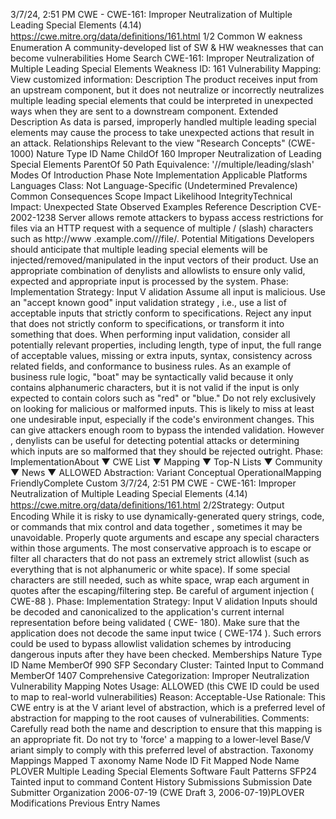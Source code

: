 3/7/24, 2:51 PM CWE - CWE-161: Improper Neutralization of Multiple Leading Special Elements (4.14)
https://cwe.mitre.org/data/deﬁnitions/161.html 1/2
Common W eakness Enumeration
A community-developed list of SW & HW weaknesses that can become
vulnerabilities
Home Search
CWE-161: Improper Neutralization of Multiple Leading Special Elements
Weakness ID: 161
Vulnerability Mapping: 
View customized information:
 Description
The product receives input from an upstream component, but it does not neutralize or incorrectly neutralizes multiple leading special
elements that could be interpreted in unexpected ways when they are sent to a downstream component.
 Extended Description
As data is parsed, improperly handled multiple leading special elements may cause the process to take unexpected actions that result
in an attack.
 Relationships
 Relevant to the view "Research Concepts" (CWE-1000)
Nature Type ID Name
ChildOf 160 Improper Neutralization of Leading Special Elements
ParentOf 50 Path Equivalence: '//multiple/leading/slash'
 Modes Of Introduction
Phase Note
Implementation
 Applicable Platforms
Languages
Class: Not Language-Specific (Undetermined Prevalence)
 Common Consequences
Scope Impact Likelihood
IntegrityTechnical Impact: Unexpected State
 Observed Examples
Reference Description
CVE-2002-1238 Server allows remote attackers to bypass access restrictions for files via an HTTP request with a
sequence of multiple / (slash) characters such as http://www .example.com///file/.
 Potential Mitigations
Developers should anticipate that multiple leading special elements will be injected/removed/manipulated in the input vectors of
their product. Use an appropriate combination of denylists and allowlists to ensure only valid, expected and appropriate input is
processed by the system.
Phase: Implementation
Strategy: Input V alidation
Assume all input is malicious. Use an "accept known good" input validation strategy , i.e., use a list of acceptable inputs that
strictly conform to specifications. Reject any input that does not strictly conform to specifications, or transform it into something
that does.
When performing input validation, consider all potentially relevant properties, including length, type of input, the full range of
acceptable values, missing or extra inputs, syntax, consistency across related fields, and conformance to business rules. As an
example of business rule logic, "boat" may be syntactically valid because it only contains alphanumeric characters, but it is not
valid if the input is only expected to contain colors such as "red" or "blue."
Do not rely exclusively on looking for malicious or malformed inputs. This is likely to miss at least one undesirable input,
especially if the code's environment changes. This can give attackers enough room to bypass the intended validation. However ,
denylists can be useful for detecting potential attacks or determining which inputs are so malformed that they should be rejected
outright.
Phase: ImplementationAbout ▼ CWE List ▼ Mapping ▼ Top-N Lists ▼ Community ▼ News ▼
ALLOWED
Abstraction: Variant
Conceptual OperationalMapping
FriendlyComplete Custom
3/7/24, 2:51 PM CWE - CWE-161: Improper Neutralization of Multiple Leading Special Elements (4.14)
https://cwe.mitre.org/data/deﬁnitions/161.html 2/2Strategy: Output Encoding
While it is risky to use dynamically-generated query strings, code, or commands that mix control and data together , sometimes it
may be unavoidable. Properly quote arguments and escape any special characters within those arguments. The most
conservative approach is to escape or filter all characters that do not pass an extremely strict allowlist (such as everything that is
not alphanumeric or white space). If some special characters are still needed, such as white space, wrap each argument in
quotes after the escaping/filtering step. Be careful of argument injection ( CWE-88 ).
Phase: Implementation
Strategy: Input V alidation
Inputs should be decoded and canonicalized to the application's current internal representation before being validated ( CWE-
180). Make sure that the application does not decode the same input twice ( CWE-174 ). Such errors could be used to bypass
allowlist validation schemes by introducing dangerous inputs after they have been checked.
 Memberships
Nature Type ID Name
MemberOf 990 SFP Secondary Cluster: Tainted Input to Command
MemberOf 1407 Comprehensive Categorization: Improper Neutralization
 Vulnerability Mapping Notes
Usage: ALLOWED (this CWE ID could be used to map to real-world vulnerabilities)
Reason: Acceptable-Use
Rationale:
This CWE entry is at the V ariant level of abstraction, which is a preferred level of abstraction for mapping to the root causes of
vulnerabilities.
Comments:
Carefully read both the name and description to ensure that this mapping is an appropriate fit. Do not try to 'force' a mapping to a
lower-level Base/V ariant simply to comply with this preferred level of abstraction.
 Taxonomy Mappings
Mapped T axonomy Name Node ID Fit Mapped Node Name
PLOVER Multiple Leading Special Elements
Software Fault Patterns SFP24 Tainted input to command
 Content History
 Submissions
Submission Date Submitter Organization
2006-07-19
(CWE Draft 3, 2006-07-19)PLOVER
 Modifications
 Previous Entry Names
